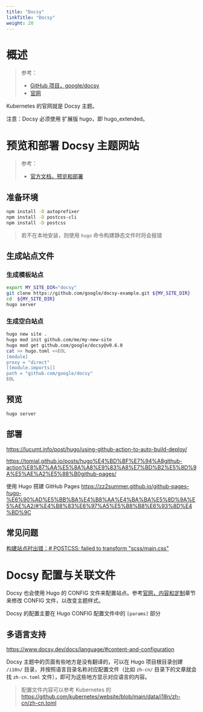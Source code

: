 ```yaml
---
title: "Docsy"
linkTitle: "Docsy"
weight: 20
---
```


# 概述

> 参考：
> 
> - [GitHub 项目，google/docsy](https://github.com/google/docsy)
> - [官网](https://www.docsy.dev/)

Kubernetes 的官网就是 Docsy 主题。

注意：Docsy 必须使用 扩展版 hugo，即 hugo_extended。

# 预览和部署 Docsy 主题网站

> 参考：
> 
> - [官方文档，预览和部署](https://www.docsy.dev/docs/deployment/)

## 准备环境

```bash
npm install -D autoprefixer
npm install -D postcss-cli
npm install -D postcss
```

> 若不在本地安装，则使用 `hugo` 命令构建静态文件时将会报错

## 生成站点文件

### 生成模板站点

```bash
export MY_SITE_DIR="docsy"
git clone https://github.com/google/docsy-example.git ${MY_SITE_DIR}
cd  ${MY_SITE_DIR}
hugo server
```

### 生成空白站点

```Bash
hugo new site .
hugo mod init github.com/me/my-new-site
hugo mod get github.com/google/docsy@v0.6.0
cat >> hugo.toml <<EOL
[module]
proxy = "direct"
[[module.imports]]
path = "github.com/google/docsy"
EOL
```

## 预览

```bash
hugo server
```

## 部署

https://lucumt.info/post/hugo/using-github-action-to-auto-build-deploy/

https://tomial.github.io/posts/hugo%E4%BD%BF%E7%94%A8github-action%E8%87%AA%E5%8A%A8%E9%83%A8%E7%BD%B2%E5%8D%9A%E5%AE%A2%E5%88%B0github-pages/

使用 Hugo 搭建 GitHub Pages https://zz2summer.github.io/github-pages-hugo-%E6%90%AD%E5%BB%BA%E4%B8%AA%E4%BA%BA%E5%8D%9A%E5%AE%A2/#%E4%B8%83%E6%97%A5%E5%B8%B8%E6%93%8D%E4%BD%9C

## 常见问题

[构建站点时出错：# POSTCSS: failed to transform "scss/main.css"](https://github.com/google/docsy/issues/235)

# Docsy 配置与关联文件

Docsy 也会使用 Hugo 的 CONFIG 文件来配置站点。参考[官网，内容和定制](https://www.docsy.dev/docs/adding-content/)章节来修改 CONFIG 文件，以改变主题样式。

Docsy 的配置主要在 Hugo CONFIG 配置文件中的 `[params]` 部分

## 多语言支持
 
https://www.docsy.dev/docs/language/#content-and-configuration

Docsy 主题中的页面有些地方是没有翻译的，可以在 Hugo 项目根目录创建 `/i18n/` 目录，并按照语言目录名称对应配置文件（比如 `zh-cn/` 目录下的文章就会找 `zh-cn.toml` 文件），即可为这些地方显示对应语言的内容。

> 配置文件内容可以参考 Kubernetes 的 https://github.com/kubernetes/website/blob/main/data/i18n/zh-cn/zh-cn.toml


